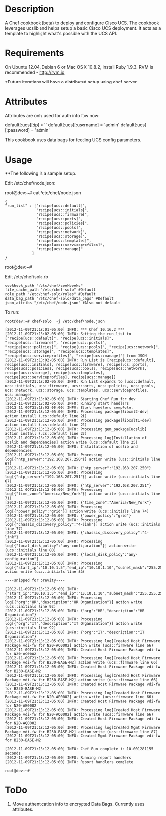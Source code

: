 Description
===========

A Chef cookbook (beta) to deploy and configure Cisco UCS. The cookbook leverages ucslib and helps setup
a basic Cisco UCS deployment. It acts as a template to highlight what's possible with the UCS API.



Requirements
============

On Ubuntu 12.04, Debian 6 or Mac OS X 10.8.2, install Ruby 1.9.3. RVM is recommended - http://rvm.io

*Future iterations will have a distributed setup using chef-server


Attributes
==========

Attributes are only used for auth info fow now:

default[:ucs][:ip] = '<ip>'
default[:ucs][:username] = 'admin'
default[:ucs][:password] = 'admin'

This cookbook uses data bags for feeding UCS config parameters.

Usage
=====

**The following is a sample setup.

Edit /etc/chef/node.json:

root@dev:~# cat /etc/chef/node.json

	{
	"run_list" : ["recipe[ucs::default]", 
			      "recipe[ucs::initials]",
			      "recipe[ucs::firmware]",
			      "recipe[ucs::ports]",
			      "recipe[ucs::policies]",
			      "recipe[ucs::pools]",
			      "recipe[ucs::network]",
			      "recipe[ucs::storage]",
			      "recipe[ucs::templates]",
			      "recipe[ucs::serviceprofiles]",
			      "recipe[ucs::manage]"
			    ]
	}

root@dev:~# 


Edit /etc/chef/solo.rb

	cookbook_path "/etc/chef/cookbooks"
	file_cache_path "/etc/chef-solo" #Default
	role_path "/etc/chef-solo/roles" #Default
	data_bag_path "/etc/chef-solo/data_bags" #Default
	json_attribs "/etc/chef/node.json" #Also not default


To run:

	root@dev:~# chef-solo  -j /etc/chef/node.json

	[2012-11-09T21:18:01-05:00] INFO: *** Chef 10.16.2 ***
	[2012-11-09T21:18:02-05:00] INFO: Setting the run_list to ["recipe[ucs::default]", "recipe[ucs::initials]", "recipe[ucs::firmware]", "recipe[ucs::ports]", "recipe[ucs::policies]", "recipe[ucs::pools]", "recipe[ucs::network]", "recipe[ucs::storage]", "recipe[ucs::templates]", "recipe[ucs::serviceprofiles]", "recipe[ucs::manage]"] from JSON
	[2012-11-09T21:18:02-05:00] INFO: Run List is [recipe[ucs::default], recipe[ucs::initials], recipe[ucs::firmware], recipe[ucs::ports], recipe[ucs::policies], recipe[ucs::pools], recipe[ucs::network], recipe[ucs::storage], recipe[ucs::templates], recipe[ucs::serviceprofiles], recipe[ucs::manage]]
	[2012-11-09T21:18:02-05:00] INFO: Run List expands to [ucs::default, ucs::initials, ucs::firmware, ucs::ports, ucs::policies, ucs::pools, ucs::network, ucs::storage, ucs::templates, ucs::serviceprofiles, ucs::manage]
	[2012-11-09T21:18:02-05:00] INFO: Starting Chef Run for dev
	[2012-11-09T21:18:02-05:00] INFO: Running start handlers
	[2012-11-09T21:18:02-05:00] INFO: Start handlers complete.
	[2012-11-09T21:18:12-05:00] INFO: Processing package[libxml2-dev] action install (ucs::default line 21)
	[2012-11-09T21:18:12-05:00] INFO: Processing package[libxslt1-dev] action install (ucs::default line 22)
	[2012-11-09T21:18:12-05:00] INFO: Processing gem_package[ucslib] action install (ucs::default line 23)
	[2012-11-09T21:18:12-05:00] INFO: Processing log[Installation of ucslib and dependencies] action write (ucs::default line 25)
	[2012-11-09T21:18:12-05:00] INFO: Installation of ucslib and dependencies
	[2012-11-09T21:18:12-05:00] INFO: Processing log[{"ntp_server":"192.168.207.250"}] action write (ucs::initials line 67)
	[2012-11-09T21:18:12-05:00] INFO: {"ntp_server":"192.168.207.250"}
	[2012-11-09T21:18:12-05:00] INFO: Processing log[{"ntp_server":"192.168.207.251"}] action write (ucs::initials line 67)
	[2012-11-09T21:18:12-05:00] INFO: {"ntp_server":"192.168.207.251"}
	[2012-11-09T21:18:12-05:00] INFO: Processing log[{"time_zone":"America/New_York"}] action write (ucs::initials line 71)
	[2012-11-09T21:18:12-05:00] INFO: {"time_zone":"America/New_York"}
	[2012-11-09T21:18:12-05:00] INFO: Processing log[{"power_policy":"grid"}] action write (ucs::initials line 74)
	[2012-11-09T21:18:12-05:00] INFO: {"power_policy":"grid"}
	[2012-11-09T21:18:12-05:00] INFO: Processing log[{"chassis_discovery_policy":"4-link"}] action write (ucs::initials line 77)
	[2012-11-09T21:18:12-05:00] INFO: {"chassis_discovery_policy":"4-link"}
	[2012-11-09T21:18:12-05:00] INFO: Processing log[{"local_disk_policy":"any-configuration"}] action write (ucs::initials line 80)
	[2012-11-09T21:18:12-05:00] INFO: {"local_disk_policy":"any-configuration"}
	[2012-11-09T21:18:12-05:00] INFO: Processing log[{"start_ip":"10.10.1.5","end_ip":"10.10.1.10","subnet_mask":"255.255.255.0","gateway":"10.10.1.1"}] action write (ucs::initials line 83)

	----snipped for brevity----

	[2012-11-09T21:18:12-05:00] INFO: {"start_ip":"10.10.1.5","end_ip":"10.10.1.10","subnet_mask":"255.255.255.0","gateway":"10.10.1.1"}
	[2012-11-09T21:18:12-05:00] INFO: Processing log[{"org":"HR","description":"HR Organization"}] action write (ucs::initials line 92)
	[2012-11-09T21:18:12-05:00] INFO: {"org":"HR","description":"HR Organization"}
	[2012-11-09T21:18:12-05:00] INFO: Processing log[{"org":"IT","description":"IT Organization"}] action write (ucs::initials line 92)
	[2012-11-09T21:18:12-05:00] INFO: {"org":"IT","description":"IT Organization"}
	[2012-11-09T21:18:12-05:00] INFO: Processing log[Created Host Firmware Package vdi-fw for N20-AC0002] action write (ucs::firmware line 66)
	[2012-11-09T21:18:12-05:00] INFO: Created Host Firmware Package vdi-fw for N20-AC0002
	[2012-11-09T21:18:12-05:00] INFO: Processing log[Created Host Firmware Package vdi-fw for B230-BASE-M2] action write (ucs::firmware line 66)
	[2012-11-09T21:18:12-05:00] INFO: Created Host Firmware Package vdi-fw for B230-BASE-M2
	[2012-11-09T21:18:12-05:00] INFO: Processing log[Created Host Firmware Package vdi-fw for B230-BASE-M2] action write (ucs::firmware line 66)
	[2012-11-09T21:18:12-05:00] INFO: Created Host Firmware Package vdi-fw for B230-BASE-M2
	[2012-11-09T21:18:12-05:00] INFO: Processing log[Created Host Firmware Package vdi-fw for N20-AE0002] action write (ucs::firmware line 66)
	[2012-11-09T21:18:12-05:00] INFO: Created Host Firmware Package vdi-fw for N20-AE0002
	[2012-11-09T21:18:12-05:00] INFO: Processing log[Created Host Firmware Package vdi-fw for N20-AQ0002] action write (ucs::firmware line 66)
	[2012-11-09T21:18:12-05:00] INFO: Created Host Firmware Package vdi-fw for N20-AQ0002
	[2012-11-09T21:18:12-05:00] INFO: Processing log[Created Mgmt Firmware Package vdi-fw for B230-BASE-M2] action write (ucs::firmware line 87)
	[2012-11-09T21:18:12-05:00] INFO: Created Mgmt Firmware Package vdi-fw for B230-BASE-M2
	
	[2012-11-09T21:18:12-05:00] INFO: Chef Run complete in 10.001281155 seconds
	[2012-11-09T21:18:12-05:00] INFO: Running report handlers
	[2012-11-09T21:18:12-05:00] INFO: Report handlers complete

	root@dev:~# 

ToDo
====

1. Move authentication info to encrypted Data Bags. Currently uses attributes.